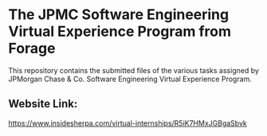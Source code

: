 # The JPMC Software Engineering Virtual Experience Program from Forage

This repository contains the submitted files of the various tasks assigned by JPMorgan Chase & Co. Software Engineering Virtual Experience Program.

## Website Link:

https://www.insidesherpa.com/virtual-internships/R5iK7HMxJGBgaSbvk
